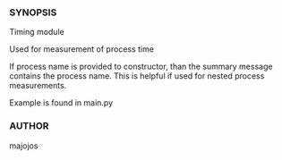 ### SYNOPSIS
Timing module

Used for measurement of process time

If process name is provided to constructor, than the summary message contains the process name. This is helpful if used for nested process measurements.

Example is found in main.py

### AUTHOR
majojos
